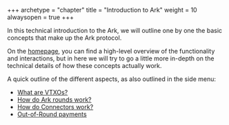 +++
archetype = "chapter"
title = "Introduction to Ark"
weight = 10
alwaysopen = true
+++


In this technical introduction to the Ark, we will outline one by one
the basic concepts that make up the Ark protocol.

On the [homepage](/), you can find a high-level overview of the functionality
and interactions, but in here we will try to go a little more in-depth on the
technical details of how these concepts actually work.

A quick outline of the different aspects, as also outlined in the side menu:

- [What are VTXOs?](vtxos)
- [How do Ark rounds work?](rounds)
- [How do Connectors work?](connectors)
- [Out-of-Round payments](oor)
